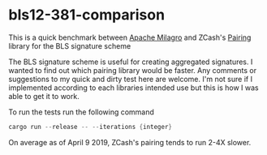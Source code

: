 # bls12-381-comparison
This is a quick benchmark between [Apache Milagro](https://github.com/apache/incubator-milagro-crypto) and
ZCash's [Pairing](https://crates.io/crates/pairing) library for the BLS signature scheme

The BLS signature scheme is useful for creating aggregated signatures. I wanted to find out which pairing library would be faster.
Any comments or suggestions to my quick and dirty test here are welcome. I'm not sure if I implemented according to each
libraries intended use but this is how I was able to get it to work.

To run the tests run the following command
```rust
cargo run --release -- --iterations {integer}
```

On average as of April 9 2019, ZCash's pairing tends to run 2-4X slower.
